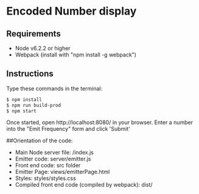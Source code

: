 # Encoded Number display

## Requirements

* Node v6.2.2 or higher
* Webpack (install with "npm install -g webpack")

## Instructions

Type these commands in the terminal:

```sh
$ npm install
$ npm run build-prod
$ npm start
```

Once started, open http://localhost:8080/ in your browser.
Enter a number into the "Emit Frequency" form and click 'Submit'


##Orientation of the code:
- Main Node server file: /index.js
- Emitter code: server/emitter.js
- Front end code: src folder
- Emitter Page: views/emitterPage.html
- Styles: styles/styles.css
- Compiled front end code (compiled by webpack): dist/




